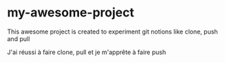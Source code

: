 # my-awesome-project
This awesome project is created to experiment git notions like clone, push and pull

<achievements>
J'ai réussi à faire clone, pull et je m'apprête à faire push

